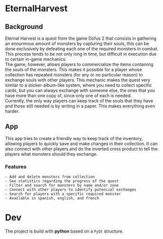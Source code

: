 # EternalHarvest
## Background
Eternal Harvest is a quest from the game Dofus 2 that consists in gathering an enourmous amount of monsters by capturing their souls, this can be done exclusively by defeating each one of the required monsters in combat. This process tends to be not only long in time, but difficult in execution due to certain in-game mechanics. <br>
The game, however, allows players to commercialize the items containing the souls of the monsters. This makes it possible for a player whose collection has repeated monsters (for any or no particular reason) to exchange souls with other players. This mechanic makes the quest very similar to a sticker-album-like system, where you need to collect specific cards, but you can always exchange with someone else, the ones that you have more than one copy of, since only one of each is needed. <br>
Currently, the only way players can keep track of the souls that they have and those still needed is by writing in a paper. This makes everything even harder.
## App
This app tries to create a friendly way to keep track of the inventory, allowing players to quickly save and make changes in their collection. It can also connect with other players and do the inverted cross product to tell the players what monsters should they exchange.
### Features
    - Add and delete monsters from collection
    - See statistics regarding the progress of the quest
    - Filter and search for monsters by name and/or zone
    - Connect with other players to identify potencial exchanges
    - Search for players with a specific required monster
    - Available in spanish, english, and french 
# Dev
The project is build with **python** based on a `PyQt` structure.